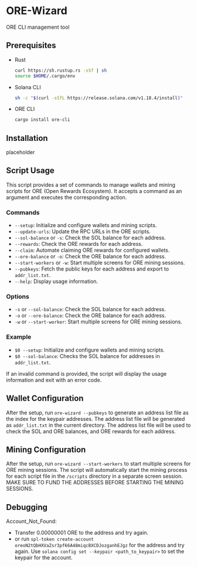 # ORE-Wizard

ORE CLI management tool 

## Prerequisites

- Rust
    ```bash
    curl https://sh.rustup.rs -sSf | sh
    source $HOME/.cargo/env
    ```

- Solana CLI
    ```bash
    sh -c "$(curl -sSfL https://release.solana.com/v1.18.4/install)"
    ```

- ORE CLI
    ```bash
    cargo install ore-cli
    ```

## Installation

placeholder

## Script Usage

This script provides a set of commands to manage wallets and mining scripts for ORE (Open Rewards Ecosystem). It accepts a command as an argument and executes the corresponding action.

### Commands

- `--setup`: Initialize and configure wallets and mining scripts.
- `--update-urls`: Update the RPC URLs in the ORE scripts.
- `--sol-balance` or `-s`: Check the SOL balance for each address.
- `--rewards`: Check the ORE rewards for each address.
- `--claim`: Automate claiming ORE rewards for configured wallets.
- `--ore-balance` or `-o`: Check the ORE balance for each address.
- `--start-workers` or `-w`: Start multiple screens for ORE mining sessions.
- `--pubkeys`: Fetch the public keys for each address and export to `addr_list.txt`.
- `--help`: Display usage information.

### Options

- `-s` or `--sol-balance`: Check the SOL balance for each address.
- `-o` or `--ore-balance`: Check the ORE balance for each address.
- `-w` or `--start-worker`: Start multiple screens for ORE mining sessions.

### Example

- `$0 --setup`: Initialize and configure wallets and mining scripts.
- `$0 --sol-balance`: Checks the SOL balance for addresses in `addr_list.txt`.

If an invalid command is provided, the script will display the usage information and exit with an error code.

## Wallet Configuration

After the setup, run `ore-wizard --pubkeys` to generate an address list file as the index for the keypair addresses. The address list file will be generated as `addr_list.txt` in the current directory. The address list file will be used to check the SOL and ORE balances, and ORE rewards for each address.

## Mining Configuration

After the setup, run `ore-wizard --start-workers` to start multiple screens for ORE mining sessions. The script will automatically start the mining process for each script file in the `/scripts` directory in a separate screen session.
MAKE SURE TO FUND THE ADDRESSES BEFORE STARTING THE MINING SESSIONS.

## Debugging

Account_Not_Found: 
- Transfer 0.00000001 ORE to the address and try again.
- or run `spl-token create-account oreoN2tQbHXVaZsr3pf66A48miqcBXCDJozganhEJgz` for the address and try again. 
Use `solana config set --keypair <path_to_keypair>` to set the keypair for the account.